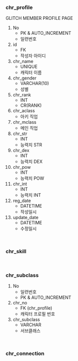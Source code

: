 ### chr_profile
GLITCH MEMBER PROFILE PAGE
1. No
    - PK & AUTO_INCREMENT
    - 일련번호
1. id
    - FK
    - 작성자 아이디
1. chr_name
    - UNIQUE
    - 캐릭터 이름
1. chr_gender
    - VARCHAR(10)
    - 성별
1. chr_rank
    - INT
    - CR(RANK)
1. chr_aclass
    - 아키 직업
1. chr_mclass
    - 메인 직업
1. chr_str
    - INT
    - 능력치 STR
1. chr_dex
    - INT
    - 능력치 DEX
1. chr_pow
    - INT
    - 능력치 POW
1. chr_int
    - INT
    - 능력치 INT
1. reg_date
    - DATETIME
    - 작성일시
2. update_date
    - DATETIME
    - 수정일시

<br/>

### chr_skill

<br/>

### chr_subclass
1. No
    - 일련번호
    - PK & AUTO_INCREMENT
2. chr_no
    - FK (chr_profile)
    - 캐릭터 프로필 번호
3. chr_subclass
    - VARCHAR
    - 서브클래스

<br/>

### chr_connection